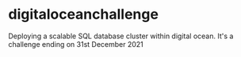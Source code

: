 # digitaloceanchallenge
Deploying a scalable SQL database cluster within digital ocean. It's a challenge ending on 31st December 2021

